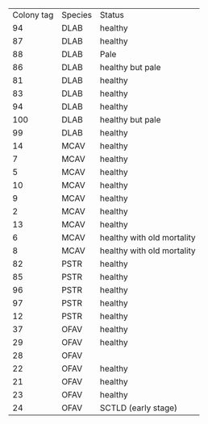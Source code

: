 |            |         |                            |
| ---------- | ------- | -------------------------- |
| Colony tag | Species | Status                     |
| 94         | DLAB    | healthy                    |
| 87         | DLAB    | healthy                    |
| 88         | DLAB    | Pale                       |
| 86         | DLAB    | healthy but pale           |
| 81         | DLAB    | healthy                    |
| 83         | DLAB    | healthy                    |
| 94         | DLAB    | healthy                    |
| 100        | DLAB    | healthy but pale           |
| 99         | DLAB    | healthy                    |
| 14         | MCAV    | healthy                    |
| 7          | MCAV    | healthy                    |
| 5          | MCAV    | healthy                    |
| 10         | MCAV    | healthy                    |
| 9          | MCAV    | healthy                    |
| 2          | MCAV    | healthy                    |
| 13         | MCAV    | healthy                    |
| 6          | MCAV    | healthy with old mortality |
| 8          | MCAV    | healthy with old mortality |
| 82         | PSTR    | healthy                    |
| 85         | PSTR    | healthy                    |
| 96         | PSTR    | healthy                    |
| 97         | PSTR    | healthy                    |
| 12         | PSTR    | healthy                    |
| 37         | OFAV    | healthy                    |
| 29         | OFAV    | healthy                    |
| 28         | OFAV    |                            |
| 22         | OFAV    | healthy                    |
| 21         | OFAV    | healthy                    |
| 23         | OFAV    | healthy                    |
| 24         | OFAV    | SCTLD (early stage)        |
